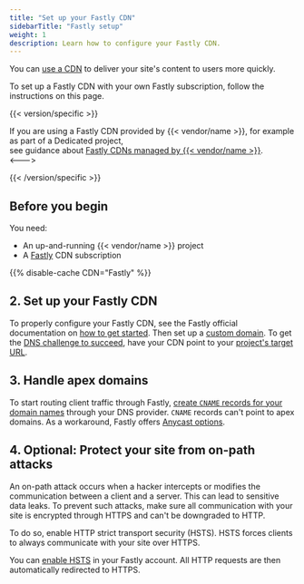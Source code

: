 ```yaml
---
title: "Set up your Fastly CDN"
sidebarTitle: "Fastly setup"
weight: 1
description: Learn how to configure your Fastly CDN.
---
```

 
You can [use a CDN](./_index.md) to deliver your site's content to users more quickly.

To set up a Fastly CDN with your own Fastly subscription,
follow the instructions on this page.

{{< version/specific >}}
<!-- Version 1 -->
If you are using a Fastly CDN provided by {{< vendor/name >}}, 
for example as part of a Dedicated project,  
see guidance about [Fastly CDNs managed by {{< vendor/name >}}](./managed-fastly.md).  
<--->
<!-- Version 2 -->

{{< /version/specific >}}

## Before you begin

You need:

- An up-and-running {{< vendor/name >}} project
- A [Fastly](https://www.fastly.com/) CDN subscription

{{% disable-cache CDN="Fastly" %}}

## 2. Set up your Fastly CDN

To properly configure your Fastly CDN,
see the Fastly official documentation on [how to get started](https://docs.fastly.com/en/guides/getting-started#_basics).
Then set up a [custom domain](../steps/_index.md).
To get the [DNS challenge to succeed](../troubleshoot.md#ownership-verification),
have your CDN point to your [project's target URL](../../domains/steps/_index.md#2-get-the-target-for-your-project).

## 3. Handle apex domains

To start routing client traffic through Fastly,
[create `CNAME` records for your domain names](../../domains/steps/dns.md)
through your DNS provider.
`CNAME` records can't point to apex domains.
As a workaround, Fastly offers [Anycast options](https://docs.fastly.com/en/guides/using-fastly-with-apex-domains).

## 4. Optional: Protect your site from on-path attacks

An on-path attack occurs when a hacker intercepts
or modifies the communication between a client and a server.
This can lead to sensitive data leaks.
To prevent such attacks, make sure all communication with your site is encrypted through HTTPS
and can't be downgraded to HTTP.

To do so, enable HTTP strict transport security (HSTS).
HSTS forces clients to always communicate with your site over HTTPS.

You can [enable HSTS](https://docs.fastly.com/en/guides/enabling-hsts-through-fastly#forcing-tls-and-enabling-hsts)
in your Fastly account.
All HTTP requests are then automatically redirected to HTTPS.